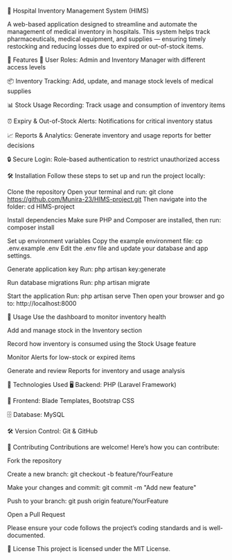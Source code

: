 🏥 Hospital Inventory Management System (HIMS)

A web-based application designed to streamline and automate the management of medical inventory in hospitals. This system helps track pharmaceuticals, medical equipment, and supplies — ensuring timely restocking and reducing losses due to expired or out-of-stock items.

🚀 Features
👥 User Roles: Admin and Inventory Manager with different access levels

📦 Inventory Tracking: Add, update, and manage stock levels of medical supplies

📊 Stock Usage Recording: Track usage and consumption of inventory items

⏰ Expiry & Out-of-Stock Alerts: Notifications for critical inventory status

📈 Reports & Analytics: Generate inventory and usage reports for better decisions

🔒 Secure Login: Role-based authentication to restrict unauthorized access

🛠️ Installation
Follow these steps to set up and run the project locally:

Clone the repository
Open your terminal and run:
git clone https://github.com/Munira-23/HIMS-project.git
Then navigate into the folder:
cd HIMS-project

Install dependencies
Make sure PHP and Composer are installed, then run:
composer install

Set up environment variables
Copy the example environment file:
cp .env.example .env
Edit the .env file and update your database and app settings.

Generate application key
Run:
php artisan key:generate

Run database migrations
Run:
php artisan migrate

Start the application
Run:
php artisan serve
Then open your browser and go to:
http://localhost:8000

📖 Usage
Use the dashboard to monitor inventory health

Add and manage stock in the Inventory section

Record how inventory is consumed using the Stock Usage feature

Monitor Alerts for low-stock or expired items

Generate and review Reports for inventory and usage analysis

🧰 Technologies Used
🖥️ Backend: PHP (Laravel Framework)

🎨 Frontend: Blade Templates, Bootstrap CSS

🗄️ Database: MySQL

🛠️ Version Control: Git & GitHub

🤝 Contributing
Contributions are welcome! Here’s how you can contribute:

Fork the repository

Create a new branch: git checkout -b feature/YourFeature

Make your changes and commit: git commit -m "Add new feature"

Push to your branch: git push origin feature/YourFeature

Open a Pull Request

Please ensure your code follows the project’s coding standards and is well-documented.

📄 License
This project is licensed under the MIT License.
